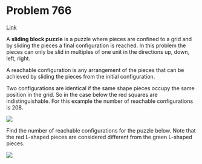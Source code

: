 # Problem 766

[Link](https://projecteuler.net/problem=766)

A **sliding block puzzle** is a puzzle where pieces are confined to a grid and by sliding the pieces a final configuration is reached. In this problem the pieces can only be slid in multiples of one unit in the directions up, down, left, right.

A reachable configuration is any arrangement of the pieces that can be achieved by sliding the pieces from the initial configuration.

Two configurations are identical if the same shape pieces occupy the same position in the grid. So in the case below the red squares are indistinguishable. For this example the number of reachable configurations is $208$.

![](resources/images/0766_SlidingBlock1.jpg?1678992055)

Find the number of reachable configurations for the puzzle below. Note that the red L-shaped pieces are considered different from the green L-shaped pieces. 

![](resources/images/0766_SlidingBlock2.jpg?1678992055)

